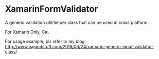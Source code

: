 # XamarinFormValidator
A generic validation util/helper class that can be used in cross platform.

For Xamarin Only, C#. 

For usage example, pls refer to my blog http://www.isgoodstuff.com/2016/06/24/xamarin-generic-input-validator-class/


